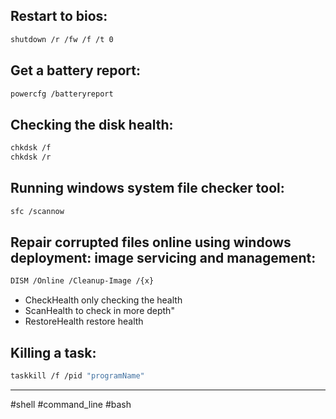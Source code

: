## Restart to bios:
```sh
shutdown /r /fw /f /t 0
```
## Get a battery report:
```sh
powercfg /batteryreport
```
## Checking the disk health:
```sh
chkdsk /f
chkdsk /r
```
## Running windows system file checker tool:
```sh
sfc /scannow
```
## Repair corrupted files online using windows deployment: image servicing and management:
```sh
DISM /Online /Cleanup-Image /{x}
```
- CheckHealth only checking the health
- ScanHealth to check in more depth" 
- RestoreHealth restore health
## Killing a task:
```sh
taskkill /f /pid "programName"
```

---
#shell #command_line #bash
